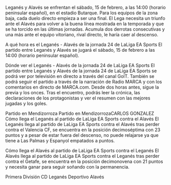 
Leganés y Alavés se enfrentan el sábado, 15 de febrero, a las 14:00 (horario peninsular español), en el estadio Butarque. Para los equipos de la zona baja, cada duelo directo empieza a ser una final. El Lega necesita un triunfo ante el Alavés para volver a la buena línea mostrada en la temporada y que se ha torcido en las últimas jornadas. Acumula dos derrotas consecutivas y una más ante el equipo vitoriano, rival directo, le haría caer al descenso.

A qué hora es el Leganés - Alavés de la jornada 24 de LaLiga EA Sports
El partido entre Leganés y Alavés se jugará el sábado, 15 de febrero a las 14:00 (horario peninsular español).

Dónde ver el Leganés - Alavés de la jornada 24 de LaLiga EA Sports
El partido entre Leganés y Alavés de la jornada 24 de LaLiga EA Sports se podrá ver por televisión en directo a través del canal GolT. También se podrá seguir el partido a través de la narración de Radio MARCA y con los comentarios en directo de MARCA.com. Desde dos horas antes, sigue la previa y los onces. Tras el encuentro, podrás leer la crónica, las declaraciones de los protagonistas y ver el resumen con las mejores jugadas y los goles.

Partido en Mendizorroza
Partido en MendizorrozaCARLOS GONZALEZ
Cómo llega el Leganés al partido de LaLiga EA Sports contra el Alavés
El Leganés llega al partido de LaLiga EA Sports contra el Alavés tras perder contra el Valencia CF, se encuentra en la posición decimoséptima con 23 puntos y a pesar de estar fuera del descenso, no puede relajarse ya que tiene a Las Palmas y Espanyol empatados a puntos.

Cómo llega el Alavés al partido de LaLiga EA Sports contra el Leganés
El Alavés llega al partido de LaLiga EA Sports contra el Leganés tras perder contra el Getafe, se encuentra en la posición decimonovena con 21 puntos y necesita ganar para seguir soñando con la permanencia.

Primera División
CD Leganés
Deportivo Alavés
